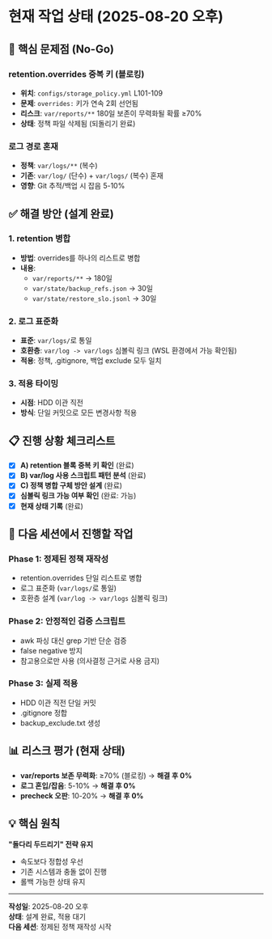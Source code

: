 # 현재 작업 상태 (2025-08-20 오후)

## 🚨 핵심 문제점 (No-Go)

### **retention.overrides 중복 키 (블로킹)**
- **위치**: `configs/storage_policy.yml` L101-109
- **문제**: `overrides:` 키가 연속 2회 선언됨
- **리스크**: `var/reports/**` 180일 보존이 무력화될 확률 ≥70%
- **상태**: 정책 파일 삭제됨 (되돌리기 완료)

### **로그 경로 혼재**
- **정책**: `var/logs/**` (복수)
- **기존**: `var/log/` (단수) + `var/logs/` (복수) 혼재
- **영향**: Git 추적/백업 시 잡음 5-10%

## ✅ 해결 방안 (설계 완료)

### **1. retention 병합**
- **방법**: overrides를 하나의 리스트로 병합
- **내용**: 
  - `var/reports/**` → 180일
  - `var/state/backup_refs.json` → 30일
  - `var/state/restore_slo.jsonl` → 30일

### **2. 로그 표준화**
- **표준**: `var/logs/`로 통일
- **호환층**: `var/log -> var/logs` 심볼릭 링크 (WSL 환경에서 가능 확인됨)
- **적용**: 정책, .gitignore, 백업 exclude 모두 일치

### **3. 적용 타이밍**
- **시점**: HDD 이관 직전
- **방식**: 단일 커밋으로 모든 변경사항 적용

## 📋 진행 상황 체크리스트

- [x] **A) retention 블록 중복 키 확인** (완료)
- [x] **B) var/log 사용 스크립트 패턴 분석** (완료)
- [x] **C) 정책 병합 구체 방안 설계** (완료)
- [x] **심볼릭 링크 가능 여부 확인** (완료: 가능)
- [x] **현재 상태 기록** (완료)

## 🚀 다음 세션에서 진행할 작업

### **Phase 1: 정제된 정책 재작성**
- retention.overrides 단일 리스트로 병합
- 로그 표준화 (`var/logs/`로 통일)
- 호환층 설계 (`var/log -> var/logs` 심볼릭 링크)

### **Phase 2: 안정적인 검증 스크립트**
- awk 파싱 대신 grep 기반 단순 검증
- false negative 방지
- 참고용으로만 사용 (의사결정 근거로 사용 금지)

### **Phase 3: 실제 적용**
- HDD 이관 직전 단일 커밋
- .gitignore 정합
- backup_exclude.txt 생성

## 📊 리스크 평가 (현재 상태)

- **var/reports 보존 무력화**: ≥70% (블로킹) → **해결 후 0%**
- **로그 혼입/잡음**: 5-10% → **해결 후 0%**
- **precheck 오판**: 10-20% → **해결 후 0%**

## 💡 핵심 원칙

**"돌다리 두드리기" 전략 유지**
- 속도보다 정합성 우선
- 기존 시스템과 충돌 없이 진행
- 롤백 가능한 상태 유지

---
**작성일**: 2025-08-20 오후  
**상태**: 설계 완료, 적용 대기  
**다음 세션**: 정제된 정책 재작성 시작





